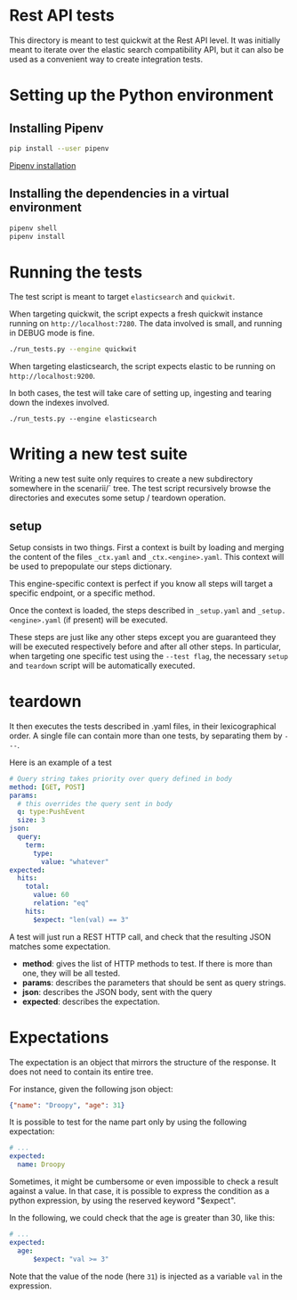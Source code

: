 # Rest API tests

This directory is meant to test quickwit at the Rest API level.
It was initially meant to iterate over the elastic search compatibility API,
but it can also be used as a convenient way to create integration tests.

# Setting up the Python environment

## Installing Pipenv

```bash
pip install --user pipenv
```

[Pipenv installation](https://pipenv.pypa.io/en/latest/installation/)

## Installing the dependencies in a virtual environment

```bash
pipenv shell
pipenv install
```

# Running the tests

The test script is meant to target `elasticsearch` and `quickwit`.

When targeting quickwit, the script expects a fresh quickwit instance
running on `http://localhost:7280`. The data involved is small, and
running in DEBUG mode is fine.

```bash
./run_tests.py --engine quickwit
```

When targeting elasticsearch, the script expects elastic to be running on
`http://localhost:9200`.

In both cases, the test will take care of setting up, ingesting and tearing down the
indexes involved.

```./run_tests.py --engine elasticsearch```

# Writing a new test suite

Writing a new test suite only requires to create a new subdirectory somewhere in the scenarii/` tree.
The test script recursively browse the directories and executes some setup / teardown operation.

## setup

Setup consists in two things. First a context is built by loading and merging the content of the files `_ctx.yaml` and `_ctx.<engine>.yaml`.
This context will be used to prepopulate our steps dictionary.

This engine-specific context is perfect if you know all steps will target a specific endpoint, or a specific method.

Once the context is loaded, the steps described in `_setup.yaml` and `_setup.<engine>.yaml` (if present) will be executed.

These steps are just like any other steps except you are guaranteed they will be executed respectively before and after all other steps.
In particular, when targeting one specific test using the `--test flag`,
the necessary `setup` and `teardown` script will be automatically executed.

# teardown

It then executes the tests described in .yaml files, in their lexicographical order.
A single file can contain more than one tests, by separating them by `---`.

Here is an example of a test

```yaml
# Query string takes priority over query defined in body
method: [GET, POST]
params:
  # this overrides the query sent in body
  q: type:PushEvent
  size: 3
json:
  query:
    term:
      type:
        value: "whatever"
expected:
  hits:
    total:
      value: 60
      relation: "eq"
    hits:
      $expect: "len(val) == 3"
```

A test will just run a REST HTTP call, and check that the resulting JSON matches
some expectation.


- **method**: gives the list of HTTP methods to test. If there is more than one, they will be all tested.
- **params**: describes the parameters that should be sent as query strings.
- **json**: describes the JSON body, sent with the query
- **expected**: describes the expectation.

# Expectations

The expectation is an object that mirrors the structure of the response.
It does not need to contain its entire tree.

For instance, given the following json object:
```json
{"name": "Droopy", "age": 31}
```

It is possible to test for the name part only by using the following expectation:
```yaml
# ...
expected:
  name: Droopy
```

Sometimes, it might be cumbersome or even impossible to check a result against a value.
In that case, it is possible to express the condition as a python expression, by using the reserved keyword "$expect".

In the following, we could check that the age is greater than 30, like this:
```yaml
# ...
expected:
  age:
      $expect: "val >= 3"
```

Note that the value of the node (here `31`) is injected as a variable `val` in the expression.
